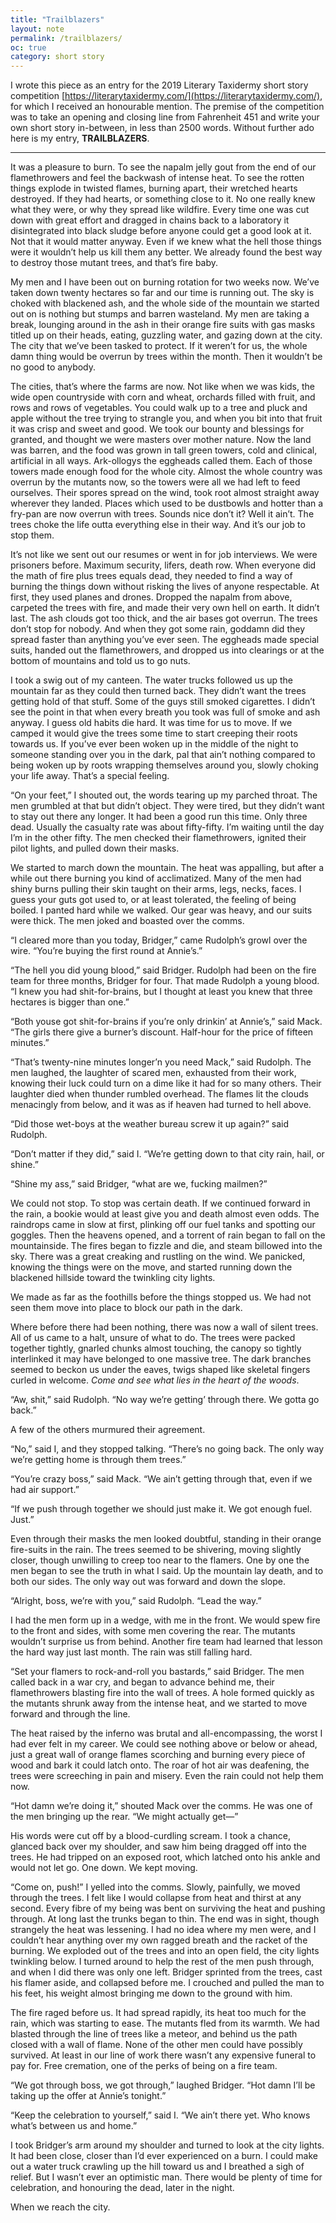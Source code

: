 ```yaml
---
title: "Trailblazers"
layout: note
permalink: /trailblazers/
oc: true
category: short story
---
```


I wrote this piece as an entry for the 2019 Literary Taxidermy short story competition [https://literarytaxidermy.com/](https://literarytaxidermy.com/), for which I received an honourable mention. The premise of the competition was to take an opening and closing line from Fahrenheit 451 and write your own short story in-between, in less than 2500 words. Without further ado here is my entry, **TRAILBLAZERS**.

<!--more-->

--------------

It was a pleasure to burn. To see the napalm jelly gout from the end of our flamethrowers and feel the backwash of intense heat. To see the rotten things explode in twisted flames, burning apart, their wretched hearts destroyed. If they had hearts, or something close to it. No one really knew what they were, or why they spread like wildfire. Every time one was cut down with great effort and dragged in chains back to a laboratory it disintegrated into black sludge before anyone could get a good look at it. Not that it would matter anyway. Even if we knew what the hell those things were it wouldn’t help us kill them any better. We already found the best way to destroy those mutant trees, and that’s fire baby.

My men and I have been out on burning rotation for two weeks now. We’ve taken down twenty hectares so far and our time is running out. The sky is choked with blackened ash, and the whole side of the mountain we started out on is nothing but stumps and barren wasteland. My men are taking a break, lounging around in the ash in their orange fire suits with gas masks titled up on their heads, eating, guzzling water, and gazing down at the city. The city that we’ve been tasked to protect. If it weren’t for us, the whole damn thing would be overrun by trees within the month. Then it wouldn’t be no good to anybody.

The cities, that’s where the farms are now. Not like when we was kids, the wide open countryside with corn and wheat, orchards filled with fruit, and rows and rows of vegetables. You could walk up to a tree and pluck and apple without the tree trying to strangle you, and when you bit into that fruit it was crisp and sweet and good. We took our bounty and blessings for granted, and thought we were masters over mother nature. Now the land was barren, and the food was grown in tall green towers, cold and clinical, artificial in all ways. Ark-ollogys the eggheads called them. Each of those towers made enough food for the whole city. Almost the whole country was overrun by the mutants now, so the towers were all we had left to feed ourselves. Their spores spread on the wind, took root almost straight away wherever they landed. Places which used to be dustbowls and hotter than a fry-pan are now overrun with trees. Sounds nice don’t it? Well it ain’t. The trees choke the life outta everything else in their way. And it’s our job to stop them.

It’s not like we sent out our resumes or went in for job interviews. We were prisoners before. Maximum security, lifers, death row. When everyone did the math of fire plus trees equals dead, they needed to find a way of burning the things down without risking the lives of anyone respectable. At first, they used planes and drones. Dropped the napalm from above, carpeted the trees with fire, and made their very own hell on earth. It didn’t last. The ash clouds got too thick, and the air bases got overrun. The trees don’t stop for nobody. And when they got some rain, goddamn did they spread faster than anything you’ve ever seen. The eggheads made special suits, handed out the flamethrowers, and dropped us into clearings or at the bottom of mountains and told us to go nuts.

I took a swig out of my canteen. The water trucks followed us up the mountain far as they could then turned back. They didn’t want the trees getting hold of that stuff. Some of the guys still smoked cigarettes. I didn’t see the point in that when every breath you took was full of smoke and ash anyway. I guess old habits die hard. It was time for us to move. If we camped it would give the trees some time to start creeping their roots towards us. If you’ve ever been woken up in the middle of the night to someone standing over you in the dark, pal that ain’t nothing compared to being woken up by roots wrapping themselves around you, slowly choking your life away. That’s a special feeling.
	
“On your feet,” I shouted out, the words tearing up my parched throat. The men grumbled at that but didn’t object. They were tired, but they didn’t want to stay out there any longer. It had been a good run this time. Only three dead. Usually the casualty rate was about fifty-fifty. I’m waiting until the day I’m in the other fifty. The men checked their flamethrowers, ignited their pilot lights, and pulled down their masks.
	
We started to march down the mountain. The heat was appalling, but after a while out there burning you kind of acclimatized. Many of the men had shiny burns pulling their skin taught on their arms, legs, necks, faces. I guess your guts got used to, or at least tolerated, the feeling of being boiled. I panted hard while we walked. Our gear was heavy, and our suits were thick. The men joked and boasted over the comms.
	
“I cleared more than you today, Bridger,” came Rudolph’s growl over the wire. “You’re buying the first round at Annie’s.”

“The hell you did young blood,” said Bridger. Rudolph had been on the fire team for three months, Bridger for four. That made Rudolph a young blood. “I knew you had shit-for-brains, but I thought at least you knew that three hectares is bigger than one.”

“Both youse got shit-for-brains if you’re only drinkin’ at Annie’s,” said Mack. “The girls there give a burner’s discount. Half-hour for the price of fifteen minutes.”

“That’s twenty-nine minutes longer’n you need Mack,” said Rudolph. The men laughed, the laughter of scared men, exhausted from their work, knowing their luck could turn on a dime like it had for so many others. Their laughter died when thunder rumbled overhead. The flames lit the clouds menacingly from below, and it was as if heaven had turned to hell above.

“Did those wet-boys at the weather bureau screw it up again?” said Rudolph.

“Don’t matter if they did,” said I. “We’re getting down to that city rain, hail, or shine.”

“Shine my ass,” said Bridger, “what are we, fucking mailmen?”

We could not stop. To stop was certain death. If we continued forward in the rain, a bookie would at least give you and death almost even odds. The raindrops came in slow at first, plinking off our fuel tanks and spotting our goggles. Then the heavens opened, and a torrent of rain began to fall on the mountainside. The fires began to fizzle and die, and steam billowed into the sky. There was a great creaking and rustling on the wind. We panicked, knowing the things were on the move, and started running down the blackened hillside toward the twinkling city lights.

We made as far as the foothills before the things stopped us. We had not seen them move into place to block our path in the dark.

Where before there had been nothing, there was now a wall of silent trees. All of us came to a halt, unsure of what to do. The trees were packed together tightly, gnarled chunks almost touching, the canopy so tightly interlinked it may have belonged to one massive tree. The dark branches seemed to beckon us under the eaves, twigs shaped like skeletal fingers curled in welcome. _Come and see what lies in the heart of the woods_.

“Aw, shit,” said Rudolph. “No way we’re getting’ through there. We gotta go back.”

A few of the others murmured their agreement.

“No,” said I, and they stopped talking. “There’s no going back. The only way we’re getting home is through them trees.”

“You’re crazy boss,” said Mack. “We ain’t getting through that, even if we had air support.”

“If we push through together we should just make it. We got enough fuel. Just.”

Even through their masks the men looked doubtful, standing in their orange fire-suits in the rain. The trees seemed to be shivering, moving slightly closer, though unwilling to creep too near to the flamers. One by one the men began to see the truth in what I said. Up the mountain lay death, and to both our sides. The only way out was forward and down the slope.

“Alright, boss, we’re with you,” said Rudolph. “Lead the way.”

I had the men form up in a wedge, with me in the front. We would spew fire to the front and sides, with some men covering the rear. The mutants wouldn’t surprise us from behind. Another fire team had learned that lesson the hard way just last month. The rain was still falling hard.

“Set your flamers to rock-and-roll you bastards,” said Bridger. The men called back in a war cry, and began to advance behind me, their flamethrowers blasting fire into the wall of trees. A hole formed quickly as the mutants shrunk away from the intense heat, and we started to move forward and through the line.

The heat raised by the inferno was brutal and all-encompassing, the worst I had ever felt in my career. We could see nothing above or below or ahead, just a great wall of orange flames scorching and burning every piece of wood and bark it could latch onto. The roar of hot air was deafening, the trees were screeching in pain and misery. Even the rain could not help them now.

“Hot damn we’re doing it,” shouted Mack over the comms. He was one of the men bringing up the rear. “We might actually get—”

His words were cut off by a blood-curdling scream. I took a chance, glanced back over my shoulder, and saw him being dragged off into the trees. He had tripped on an exposed root, which latched onto his ankle and would not let go. One down. We kept moving.

“Come on, push!” I yelled into the comms. Slowly, painfully, we moved through the trees. I felt like I would collapse from heat and thirst at any second. Every fibre of my being was bent on surviving the heat and pushing through. At long last the trunks began to thin. The end was in sight, though strangely the heat was lessening. I had no idea where my men were, and I couldn’t hear anything over my own ragged breath and the racket of the burning. We exploded out of the trees and into an open field, the city lights twinkling below. I turned around to help the rest of the men push through, and when I did there was only one left. Bridger sprinted from the trees, cast his flamer aside, and collapsed before me. I crouched and pulled the man to his feet, his weight almost bringing me down to the ground with him.

The fire raged before us. It had spread rapidly, its heat too much for the rain, which was starting to ease. The mutants fled from its warmth. We had blasted through the line of trees like a meteor, and behind us the path closed with a wall of flame. None of the other men could have possibly survived. At least in our line of work there wasn’t any expensive funeral to pay for. Free cremation, one of the perks of being on a fire team.

“We got through boss, we got through,” laughed Bridger. “Hot damn I’ll be taking up the offer at Annie’s tonight.”

“Keep the celebration to yourself,” said I. “We ain’t there yet. Who knows what’s between us and home.”

I took Bridger’s arm around my shoulder and turned to look at the city lights. It had been close, closer than I’d ever experienced on a burn. I could make out a water truck crawling up the hill toward us and I breathed a sigh of relief. But I wasn’t ever an optimistic man. There would be plenty of time for celebration, and honouring the dead, later in the night.

When we reach the city.
